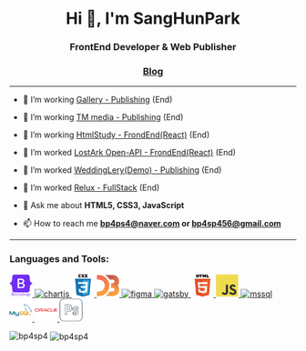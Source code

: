 <h1 align="center">Hi 👋, I'm SangHunPark</h1>
<h3 align="center">FrontEnd Developer & Web Publisher</h3>
<h3 align="center"><a href="https://frontdevpark.tistory.com/">Blog</a></h3>
<hr>

- 🔭 I’m working [Gallery - Publishing](https://github.com/bp4sp4/CSSGrid) (End)

- 🔭 I’m working [TM media - Publishing](https://github.com/bp4sp4/TM-Media) (End)

- 🔭 I’m working [HtmlStudy - FrondEnd(React)](https://github.com/bp4sp4/HtmlStudy) (End)

- 🔭 I’m worked [LostArk Open-API - FrondEnd(React)](https://github.com/bp4sp4/Diary) (End)

- 🔭 I’m worked [WeddingLery(Demo) - Publishing](https://github.com/bp4sp4/WeddingVideoPage) (End)

- 🔭 I’m worked [Relux - FullStack](https://github.com/bp4sp4/ReLux) (End)

- 💬 Ask me about **HTML5, CSS3, JavaScript**

- 📫 How to reach me **bp4ps4@naver.com or bp4sp456@gmail.com**
<hr>

<h3 align="left">Languages and Tools:</h3>
<p align="left"> <a href="https://getbootstrap.com" target="_blank" rel="noreferrer"> <img src="https://raw.githubusercontent.com/devicons/devicon/master/icons/bootstrap/bootstrap-plain-wordmark.svg" alt="bootstrap" width="40" height="40"/> </a> <a href="https://www.chartjs.org" target="_blank" rel="noreferrer"> <img src="https://www.chartjs.org/media/logo-title.svg" alt="chartjs" width="40" height="40"/> </a> <a href="https://www.w3schools.com/css/" target="_blank" rel="noreferrer"> <img src="https://raw.githubusercontent.com/devicons/devicon/master/icons/css3/css3-original-wordmark.svg" alt="css3" width="40" height="40"/> </a> <a href="https://d3js.org/" target="_blank" rel="noreferrer"> <img src="https://raw.githubusercontent.com/devicons/devicon/master/icons/d3js/d3js-original.svg" alt="d3js" width="40" height="40"/> </a> <a href="https://www.figma.com/" target="_blank" rel="noreferrer"> <img src="https://www.vectorlogo.zone/logos/figma/figma-icon.svg" alt="figma" width="40" height="40"/> </a> <a href="https://www.gatsbyjs.com/" target="_blank" rel="noreferrer"> <img src="https://www.vectorlogo.zone/logos/gatsbyjs/gatsbyjs-icon.svg" alt="gatsby" width="40" height="40"/> </a> <a href="https://www.w3.org/html/" target="_blank" rel="noreferrer"> <img src="https://raw.githubusercontent.com/devicons/devicon/master/icons/html5/html5-original-wordmark.svg" alt="html5" width="40" height="40"/> </a> <a href="https://developer.mozilla.org/en-US/docs/Web/JavaScript" target="_blank" rel="noreferrer"> <img src="https://raw.githubusercontent.com/devicons/devicon/master/icons/javascript/javascript-original.svg" alt="javascript" width="40" height="40"/> </a> <a href="https://www.microsoft.com/en-us/sql-server" target="_blank" rel="noreferrer"> <img src="https://www.svgrepo.com/show/303229/microsoft-sql-server-logo.svg" alt="mssql" width="40" height="40"/> </a> <a href="https://www.mysql.com/" target="_blank" rel="noreferrer"> <img src="https://raw.githubusercontent.com/devicons/devicon/master/icons/mysql/mysql-original-wordmark.svg" alt="mysql" width="40" height="40"/> </a> <a href="https://www.oracle.com/" target="_blank" rel="noreferrer"> <img src="https://raw.githubusercontent.com/devicons/devicon/master/icons/oracle/oracle-original.svg" alt="oracle" width="40" height="40"/> </a> <a href="https://www.photoshop.com/en" target="_blank" rel="noreferrer"> <img src="https://raw.githubusercontent.com/devicons/devicon/master/icons/photoshop/photoshop-line.svg" alt="photoshop" width="40" height="40"/> </a> </p>

<p><img align="left" src="https://github-readme-stats.vercel.app/api/top-langs?username=bp4sp4&show_icons=true&locale=en&layout=compact" alt="bp4sp4" /></p>

<p>&nbsp;<img align="center" src="https://github-readme-stats.vercel.app/api?username=bp4sp4&show_icons=true&locale=en" alt="bp4sp4" /></p>

